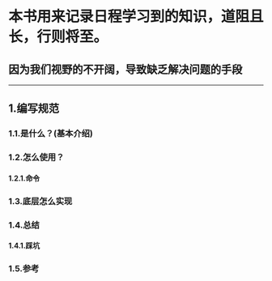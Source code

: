 # 本书用来记录日程学习到的知识，道阻且长，行则将至。

## 因为我们视野的不开阔，导致缺乏解决问题的手段

---

## 1.编写规范

### 1.1.是什么？\(基本介绍\)

### 1.2.怎么使用？

#### 1.2.1.命令

### 1.3.底层怎么实现

### 1.4.总结

#### 1.4.1.踩坑

### 1.5.参考



